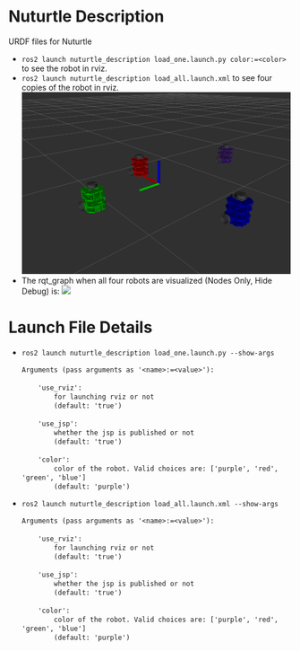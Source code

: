 # Nuturtle Description
URDF files for Nuturtle <Name Your Robot>
* `ros2 launch nuturtle_description load_one.launch.py color:=<color>` to see the robot in rviz.
* `ros2 launch nuturtle_description load_all.launch.xml` to see four copies of the robot in rviz.
![](images/rviz.png)
* The rqt_graph when all four robots are visualized (Nodes Only, Hide Debug) is:
![](images/rqt_graph.svg)

# Launch File Details
* `ros2 launch nuturtle_description load_one.launch.py --show-args`
    ```
    Arguments (pass arguments as '<name>:=<value>'):

        'use_rviz':
            for launching rviz or not
            (default: 'true')

        'use_jsp':
            whether the jsp is published or not
            (default: 'true')

        'color':
            color of the robot. Valid choices are: ['purple', 'red', 'green', 'blue']
            (default: 'purple')
    ```
* `ros2 launch nuturtle_description load_all.launch.xml --show-args`
    ```
    Arguments (pass arguments as '<name>:=<value>'):

        'use_rviz':
            for launching rviz or not
            (default: 'true')

        'use_jsp':
            whether the jsp is published or not
            (default: 'true')

        'color':
            color of the robot. Valid choices are: ['purple', 'red', 'green', 'blue']
            (default: 'purple')
    ```